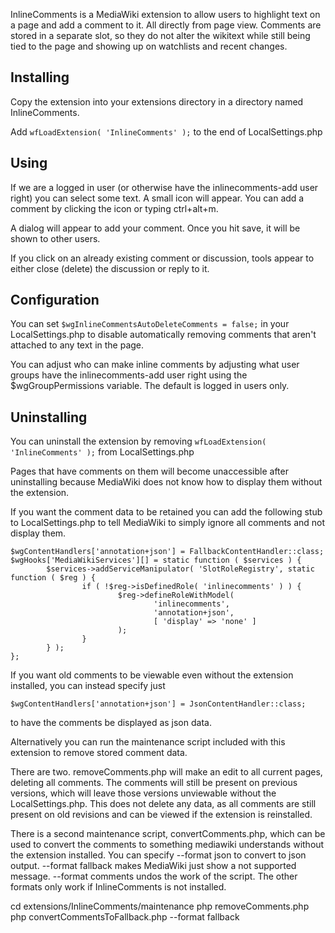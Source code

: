 InlineComments is a MediaWiki extension to allow users to highlight text on a page
and add a comment to it. All directly from page view. Comments are stored in a separate
slot, so they do not alter the wikitext while still being tied to the page and showing
up on watchlists and recent changes.

## Installing

Copy the extension into your extensions directory in a directory named InlineComments.

Add `wfLoadExtension( 'InlineComments' );` to the end of LocalSettings.php

## Using
If we are a logged in user (or otherwise have the inlinecomments-add user right) you can select some text. A small
icon will appear. You can add a comment by clicking the icon or typing ctrl+alt+m.

A dialog will appear to add your comment. Once you hit save, it will be shown to other users.

If you click on an already existing comment or discussion, tools appear to either close
(delete) the discussion or reply to it.

## Configuration

You can set `$wgInlineCommentsAutoDeleteComments = false;` in your LocalSettings.php to disable
automatically removing comments that aren't attached to any text in the page.

You can adjust who can make inline comments by adjusting what user groups have the inlinecomments-add
user right using the $wgGroupPermissions variable. The default is logged in users only.

## Uninstalling

You can uninstall the extension by removing `wfLoadExtension( 'InlineComments' );` from LocalSettings.php

Pages that have comments on them will become unaccessible after uninstalling because MediaWiki does
not know how to display them without the extension.

If you want the comment data to be retained you can add the following stub to LocalSettings.php to
tell MediaWiki to simply ignore all comments and not display them.

```
$wgContentHandlers['annotation+json'] = FallbackContentHandler::class;
$wgHooks['MediaWikiServices'][] = static function ( $services ) { 
        $services->addServiceManipulator( 'SlotRoleRegistry', static function ( $reg ) { 
                if ( !$reg->isDefinedRole( 'inlinecomments' ) ) { 
                        $reg->defineRoleWithModel(
                                'inlinecomments',
                                'annotation+json',
                                [ 'display' => 'none' ]
                        );
                }   
        } );
};
```

If you want old comments to be viewable even without the extension installed, you can instead specify just
```
$wgContentHandlers['annotation+json'] = JsonContentHandler::class;
```
to have the comments be displayed as json data.

Alternatively you can run the maintenance script included with this extension to remove stored comment data.

There are two. removeComments.php will make an edit to all current pages, deleting all comments. The comments will
still be present on previous versions, which will leave those versions unviewable without the LocalSettings.php.
This does not delete any data, as all comments are still present on old revisions and can be viewed if the
extension is reinstalled.

There is a second maintenance script, convertComments.php, which can be used to convert the comments to
something mediawiki understands without the extension installed. You can specify --format json to convert
to json output. --format fallback makes MediaWiki just show a not supported message. --format comments undos
the work of the script. The other formats only work if InlineComments is not installed.

cd extensions/InlineComments/maintenance
php removeComments.php
php convertCommentsToFallback.php --format fallback

